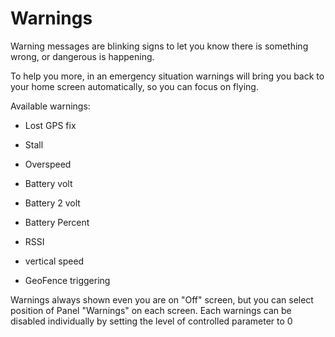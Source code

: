# Warnings #

Warning messages are blinking signs to let you know there is something wrong, or dangerous is happening.

To help you more, in an emergency situation warnings will bring you back to your home screen automatically, so you can focus on flying.

Available warnings:

- Lost GPS fix

- Stall

- Overspeed

- Battery volt

- Battery 2 volt

- Battery Percent

- RSSI

- vertical speed

- GeoFence triggering

Warnings always shown even you are on "Off" screen, but you can select position of Panel "Warnings" on each screen. Each warnings can be disabled individually by setting the level of controlled parameter to 0


